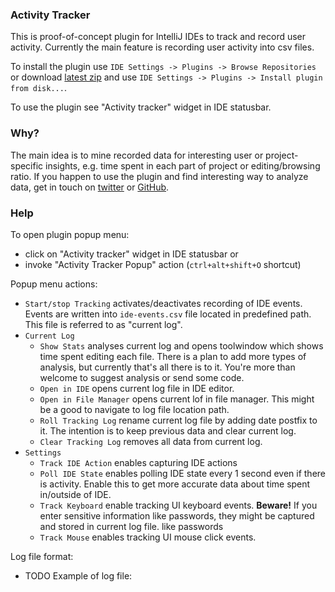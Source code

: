 ### Activity Tracker
This is proof-of-concept plugin for IntelliJ IDEs to track and record user activity.
Currently the main feature is recording user activity into csv files.

To install the plugin use ``IDE Settings -> Plugins -> Browse Repositories``
or download [latest zip](https://github.com/dkandalov/activity-tracker/blob/master/activity-tracker-plugin.zip)
and use ``IDE Settings -> Plugins -> Install plugin from disk...``.

To use the plugin see "Activity tracker" widget in IDE statusbar.


### Why?
The main idea is to mine recorded data for interesting user or project-specific insights,
e.g. time spent in each part of project or editing/browsing ratio.
If you happen to use the plugin and find interesting way to analyze data, get in touch on
[twitter](https://twitter.com/dmitrykandalov) or [GitHub](https://github.com/dkandalov/activity-tracker/issues).


### Help
To open plugin popup menu:
 - click on "Activity tracker" widget in IDE statusbar or
 - invoke "Activity Tracker Popup" action (``ctrl+alt+shift+O`` shortcut)

Popup menu actions:
 - ``Start/stop Tracking`` activates/deactivates recording of IDE events.
 Events are written into ``ide-events.csv`` file located in predefined path.
 This file is referred to as "current log".
 - ``Current Log``
    - ``Show Stats`` analyses current log and opens toolwindow which shows time spent editing each file.
     There is a plan to add more types of analysis, but currently that's all there is to it.
     You're more than welcome to suggest analysis or send some code.
    - ``Open in IDE`` opens current log file in IDE editor.
    - ``Open in File Manager`` opens current lof in file manager.
    This might be a good to navigate to log file location path.
    - ``Roll Tracking Log`` rename current log file by adding date postfix to it.
    The intention is to keep previous data and clear current log.
    - ``Clear Tracking Log`` removes all data from current log.
 - ``Settings``
    - ``Track IDE Action`` enables capturing IDE actions
    - ``Poll IDE State`` enables polling IDE state every 1 second even if there is activity.
    Enable this to get more accurate data about time spent in/outside of IDE.
    - ``Track Keyboard`` enable tracking UI keyboard events. **Beware!**
    If you enter sensitive information like passwords, they might be captured and stored in current log file.
    like passwords
    - ``Track Mouse`` enables tracking UI mouse click events.


Log file format:
 - TODO
Example of log file:
```
```